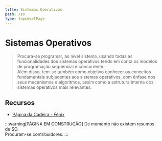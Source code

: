 ```yaml
---
title: Sistemas Operativos
path: /so
type: topLevelPage
---
```


# Sistemas Operativos

> Procura-se programar, ao nível sistema, usando todas as funcionalidades dos sistemas operativos tendo em conta os modelos de programação sequencial e concorrente.  
> Além disso, tem-se também como objetivo conhecer os conceitos fundamentais subjacentes aos sistemas operativos, com ênfase nos seus mecanismos e algoritmos, assim como a estrutura interna dos sistemas operativos mais relevantes.

## Recursos

- [Página da Cadeira - Fénix](https://fenix.tecnico.ulisboa.pt/disciplinas/SO/2021-2022/1-semestre)

:::warning[PÁGINA EM CONSTRUÇÃO]
De momento não existem resumos de SO.  
Procuram-se contribuidores.
:::
